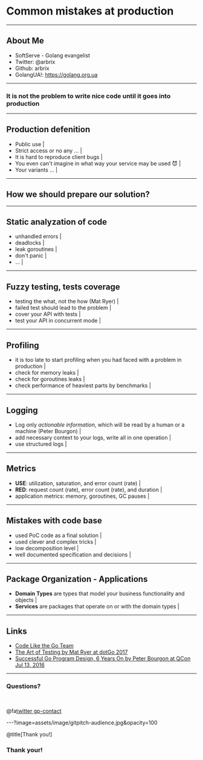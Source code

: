 # Common mistakes at production

---

## About Me

- SoftServe - Golang evangelist
- Twitter: @arbrix
- Github: arbrix
- GolangUA!: https://golang.org.ua

---

### It is not the problem to write nice code until it goes into production

---

## Production defenition

- Public use |
- Strict access or no any ... |
- It is hard to reproduce client bugs |
- You even can't imagine in what way your service may be used 😈 |
- Your variants ... |

---

## How we should prepare our solution?

---

## Static analyzation of code

- unhandled errors |
- deadlocks |
- leak goroutines |
- don't panic |
- ... |

---

## Fuzzy testing, tests coverage

- testing the what, not the how (Mat Ryer) |
- failed test should lead to the problem |
- cover your API with tests |
- test your API in concurrent mode |

---

## Profiling

- it is too late to start profiling when you had faced with a problem in production |
- check for memory leaks |
- check for goroutines leaks |
- check performance of heaviest parts by benchmarks |

---

## Logging

- Log only _actionable_ _information_, which will be read by a human or a machine (Peter Bourgon) |
- add necessary context to your logs, write all in one operation |
- use structured logs |

---

## Metrics

- **USE**: utilization, saturation, and error count (rate) |
- **RED**: request count (rate), error count (rate), and duration |
- application metrics: memory, goroutines, GC pauses |

---

## Mistakes with code base

- used PoC code as a final solution |
- used clever and complex tricks |
- low decomposition level |
- well documented specification and decisions  |

---

## Package Organization - Applications

- **Domain** **Types** are types that model your business functionality and objects |
- **Services** are packages that operate on or with the domain types |

---

## Links

- [Code Like the Go Team](https://talks.bjk.fyi/bketelsen/gcru18-best#/)
- [The Art of Testing by Mat Ryer at dotGo 2017](https://www.dotconferences.com/2017/11/mat-ryer-the-art-of-testing)
- [Successful Go Program Design, 6 Years On by Peter Bourgon at QCon Jul 13, 2016](https://www.infoq.com/presentations/go-patterns)

---

### Questions?

<br>

@fa[twitter gp-contact](@arbrix)

---?image=assets/image/gitpitch-audience.jpg&opacity=100

@title[Thank you!]

### Thank your!